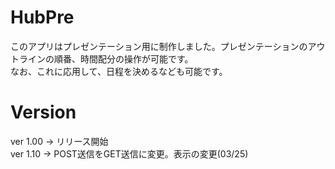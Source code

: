 # HubPre
このアプリはプレゼンテーション用に制作しました。プレゼンテーションのアウトラインの順番、時間配分の操作が可能です。<br>
なお、これに応用して、日程を決めるなども可能です。
# Version
ver 1.00 -> リリース開始<br>
ver 1.10 -> POST送信をGET送信に変更。表示の変更(03/25)
